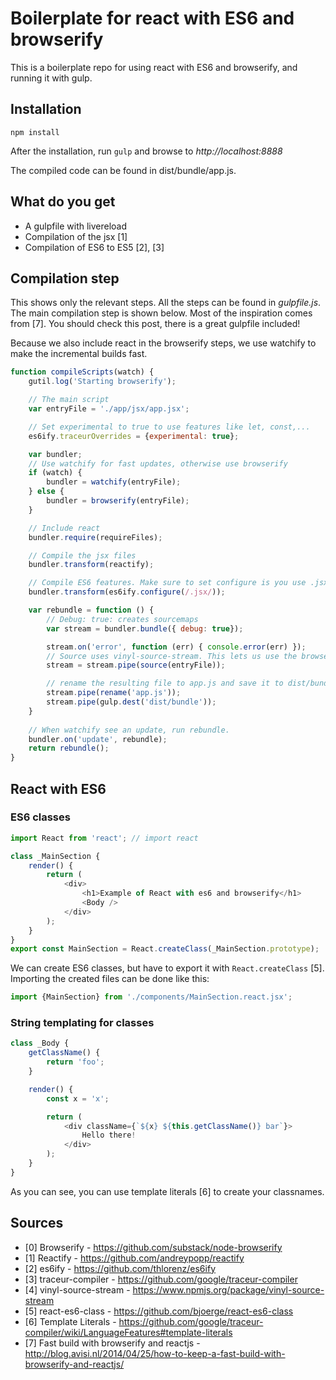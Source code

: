 # Boilerplate for react with ES6 and browserify

This is a boilerplate repo for using react with ES6 and browserify, and running it with gulp.

## Installation

```
npm install
```

After the installation, run `gulp` and browse to _http://localhost:8888_

The compiled code can be found in dist/bundle/app.js.

## What do you get

* A gulpfile with livereload
* Compilation of the jsx [1]
* Compilation of ES6 to ES5 [2], [3]

## Compilation step

This shows only the relevant steps. All the steps can be found in _gulpfile.js_. The main compilation step is shown below. Most of the inspiration comes from [7]. You should check this post, there is a great gulpfile included!

Because we also include react in the browserify steps, we use watchify to make the incremental builds fast.

```js
function compileScripts(watch) {
    gutil.log('Starting browserify');

    // The main script
    var entryFile = './app/jsx/app.jsx';

    // Set experimental to true to use features like let, const,...
    es6ify.traceurOverrides = {experimental: true};

    var bundler;
    // Use watchify for fast updates, otherwise use browserify
    if (watch) {
        bundler = watchify(entryFile);
    } else {
        bundler = browserify(entryFile);
    }

    // Include react
    bundler.require(requireFiles);

    // Compile the jsx files
    bundler.transform(reactify);

    // Compile ES6 features. Make sure to set configure is you use .jsx files
    bundler.transform(es6ify.configure(/.jsx/));

    var rebundle = function () {
        // Debug: true: creates sourcemaps
        var stream = bundler.bundle({ debug: true});

        stream.on('error', function (err) { console.error(err) });
        // Source uses vinyl-source-stream. This lets us use the browserify api directly instead of using the gulp-browserify plugin [4].
        stream = stream.pipe(source(entryFile));

        // rename the resulting file to app.js and save it to dist/bundle
        stream.pipe(rename('app.js'));
        stream.pipe(gulp.dest('dist/bundle'));
    }
    
    // When watchify see an update, run rebundle.
    bundler.on('update', rebundle);
    return rebundle();
}

```

## React with ES6

### ES6 classes

```js
import React from 'react'; // import react

class _MainSection {
    render() {
        return (
            <div>
                <h1>Example of React with es6 and browserify</h1>
                <Body />
            </div>
        );
    }
}
export const MainSection = React.createClass(_MainSection.prototype);
```

We can create ES6 classes, but have to export it with `React.createClass` [5]. Importing the created files can be done like this:

```js
import {MainSection} from './components/MainSection.react.jsx';
```

### String templating for classes

```js
class _Body {
    getClassName() {
        return 'foo';
    }

    render() {
        const x = 'x';

        return (
            <div className={`${x} ${this.getClassName()} bar`}>
                Hello there!
            </div>
        );
    }
}
```

As you can see, you can use template literals [6] to create your classnames.

## Sources

* [0] Browserify - https://github.com/substack/node-browserify
* [1] Reactify - https://github.com/andreypopp/reactify
* [2] es6ify - https://github.com/thlorenz/es6ify
* [3] traceur-compiler - https://github.com/google/traceur-compiler
* [4] vinyl-source-stream - https://www.npmjs.org/package/vinyl-source-stream
* [5] react-es6-class - https://github.com/bjoerge/react-es6-class
* [6] Template Literals - https://github.com/google/traceur-compiler/wiki/LanguageFeatures#template-literals
* [7] Fast build with browserify and reactjs - http://blog.avisi.nl/2014/04/25/how-to-keep-a-fast-build-with-browserify-and-reactjs/
